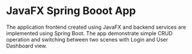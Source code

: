 # JavaFX Spring Booot App
The application frontend created using JavaFX and backend services are implemented using Spring Boot. The app demonstrate simple CRUD operation and switching between two scenes with Login and User Dashboard view. 

